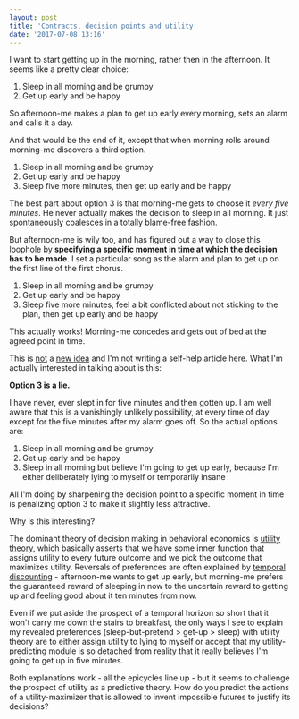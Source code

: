 ```yaml
---
layout: post
title: 'Contracts, decision points and utility'
date: '2017-07-08 13:16'
---
```


I want to start getting up in the morning, rather then in the afternoon. It seems like a pretty clear choice:

1. Sleep in all morning and be grumpy
2. Get up early and be happy 

So afternoon-me makes a plan to get up early every morning, sets an alarm and calls it a day.

And that would be the end of it, except that when morning rolls around morning-me discovers a third option.

1. Sleep in all morning and be grumpy
2. Get up early and be happy 
3. Sleep five more minutes, then get up early and be happy

The best part about option 3 is that morning-me gets to choose it *every five minutes*. He never actually makes the decision to sleep in all morning. It just spontaneously coalesces in a totally blame-free fashion.

But afternoon-me is wily too, and has figured out a way to close this loophole by __specifying a specific moment in time at which the decision has to be made__. I set a particular song as the alarm and plan to get up on the first line of the first chorus.

1. Sleep in all morning and be grumpy
2. Get up early and be happy 
3. Sleep five more minutes, feel a bit conflicted about not sticking to the plan, then get up early and be happy

This actually works! Morning-me concedes and gets out of bed at the agreed point in time.

This is [not](https://chrisguillebeau.com/how-to-be-decisive/) a [new idea](http://lesswrong.com/lw/o7c/making_intentions_concrete_triggeraction_planning/) and I'm not writing a self-help article here. What I'm actually interested in talking about is this:

__Option 3 is a lie.__

I have never, ever slept in for five minutes and then gotten up. I am well aware that this is a vanishingly unlikely possibility, at every time of day except for the five minutes after my alarm goes off. So the actual options are:

1. Sleep in all morning and be grumpy
2. Get up early and be happy
3. Sleep in all morning but believe I'm going to get up early, because I'm either deliberately lying to myself or temporarily insane

All I'm doing by sharpening the decision point to a specific moment in time is penalizing option 3 to make it slightly less attractive.

Why is this interesting?

The dominant theory of decision making in behavioral economics is [utility theory](https://en.wikipedia.org/wiki/Utility), which basically asserts that we have some inner function that assigns utility to every future outcome and we pick the outcome that maximizes utility. Reversals of preferences are often explained by [temporal discounting](https://en.wikipedia.org/wiki/Temporal_discounting) - afternoon-me wants to get up early, but morning-me prefers the guaranteed reward of sleeping in now to the uncertain reward to getting up and feeling good about it ten minutes from now.

Even if we put aside the prospect of a temporal horizon so short that it won't carry me down the stairs to breakfast, the only ways I see to explain my revealed preferences (sleep-but-pretend > get-up > sleep) with utility theory are to either assign utility to lying to myself or accept that my utility-predicting module is so detached from reality that it really believes I'm going to get up in five minutes.

Both explanations work - all the epicycles line up - but it seems to challenge the prospect of utility as a predictive theory. How do you predict the actions of a utility-maximizer that is allowed to invent impossible futures to justify its decisions? 
